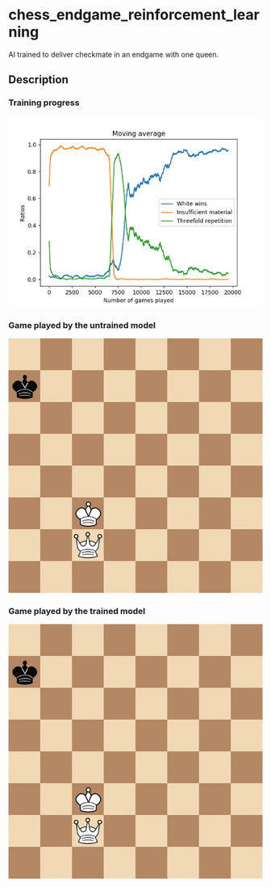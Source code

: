 # chess_endgame_reinforcement_learning
AI trained to deliver checkmate in an endgame with one queen.

## Description


### Training progress
![training progress](train_plot.png)

### Game played by the untrained model
![game by untrained model](untrained_game.gif)

### Game played by the trained model
![game by trained model](trained_game.gif)




